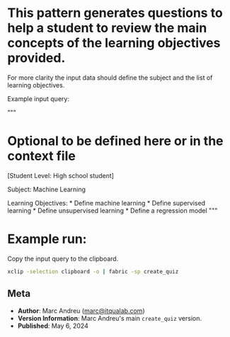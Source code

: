 # This pattern generates questions to help a student to review the main concepts of the learning objectives provided. 
For more clarity the input data should define the subject and the list of learning objectives.

Example input query:

"""
# Optional to be defined here or in the context file
[Student Level: High school student]

Subject: Machine Learning

Learning Objectives:
    * Define machine learning
    * Define supervised learning
    * Define unsupervised learning
    * Define a regression model
"""

# Example run:

Copy the input query to the clipboard.
```bash
xclip -selection clipboard -o | fabric -sp create_quiz
```


## Meta

- **Author**: Marc Andreu (marc@itqualab.com)
- **Version Information**: Marc Andreu's main `create_quiz` version.
- **Published**: May 6, 2024
